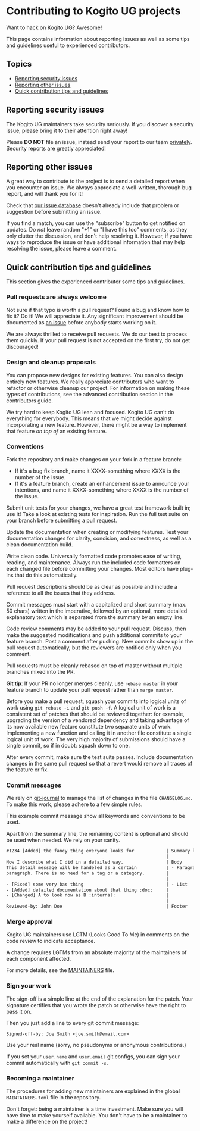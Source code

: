 # Contributing to Kogito UG projects

Want to hack on [Kogito UG][kogito]? Awesome!

This page contains information about reporting issues as well as some tips and
guidelines useful to experienced contributors.

## Topics

-   [Reporting security issues](#reporting-security-issues)
-   [Reporting other issues](#reporting-other-issues)
-   [Quick contribution tips and guidelines](#quick-contribution-tips-and-guidelines)

## Reporting security issues

The Kogito UG maintainers take security seriously. If you discover a security
issue, please bring it to their attention right away!

Please **DO NOT** file an issue, instead send your report to our team
[privately][kogito-security]. Security reports are greatly appreciated!

## Reporting other issues

A great way to contribute to the project is to send a detailed report when you
encounter an issue. We always appreciate a well-written, thorough bug report,
and will thank you for it!

Check that [our issue database][project-issues] doesn't already include that
problem or suggestion before submitting an issue.

If you find a match, you can use the "subscribe" button to get notified on
updates. Do _not_ leave random "+1" or "I have this too" comments, as they
only clutter the discussion, and don't help resolving it. However, if you
have ways to reproduce the issue or have additional information that may help
resolving the issue, please leave a comment.

## Quick contribution tips and guidelines

This section gives the experienced contributor some tips and guidelines.

### Pull requests are always welcome

Not sure if that typo is worth a pull request? Found a bug and know how to fix
it? Do it! We will appreciate it. Any significant improvement should be
documented as [an issue][project-issues] before anybody starts working on it.

We are always thrilled to receive pull requests. We do our best to process them
quickly. If your pull request is not accepted on the first try, do not get
discouraged!

### Design and cleanup proposals

You can propose new designs for existing features. You can also design entirely
new features. We really appreciate contributors who want to refactor or
otherwise cleanup our project. For information on making these types of
contributions, see the advanced contribution section in the contributors guide.

We try hard to keep Kogito UG lean and focused. Kogito UG can't do everything
for everybody. This means that we might decide against incorporating a new
feature. However, there might be a way to implement that feature _on top of_ an
existing feature.

### Conventions

Fork the repository and make changes on your fork in a feature branch:

-   If it's a bug fix branch, name it XXXX-something where XXXX is the number of
    the issue.
-   If it's a feature branch, create an enhancement issue to announce
    your intentions, and name it XXXX-something where XXXX is the number of the
    issue.

Submit unit tests for your changes, we have a great test framework built in;
use it! Take a look at existing tests for inspiration. Run the full test suite
on your branch before submitting a pull request.

Update the documentation when creating or modifying features. Test your
documentation changes for clarity, concision, and correctness, as well as a
clean documentation build.

Write clean code. Universally formatted code promotes ease of writing, reading,
and maintenance. Always run the included code formatters on each changed file
before committing your changes. Most editors have plug-ins that do this
automatically.

Pull request descriptions should be as clear as possible and include a reference
to all the issues that they address.

Commit messages must start with a capitalized and short summary (max. 50 chars)
written in the imperative, followed by an optional, more detailed explanatory
text which is separated from the summary by an empty line.

Code review comments may be added to your pull request. Discuss, then make the
suggested modifications and push additional commits to your feature branch. Post
a comment after pushing. New commits show up in the pull request automatically,
but the reviewers are notified only when you comment.

Pull requests must be cleanly rebased on top of master without multiple branches
mixed into the PR.

**Git tip**: If your PR no longer merges cleanly, use `rebase master` in your
feature branch to update your pull request rather than `merge master`.

Before you make a pull request, squash your commits into logical units of work
using `git rebase -i` and `git push -f`. A logical unit of work is a consistent
set of patches that should be reviewed together: for example, upgrading the
version of a vendored dependency and taking advantage of its now available new
feature constitute two separate units of work. Implementing a new function and
calling it in another file constitute a single logical unit of work. The very
high majority of submissions should have a single commit, so if in doubt: squash
down to one.

After every commit, make sure the test suite passes. Include documentation
changes in the same pull request so that a revert would remove all traces of
the feature or fix.

### Commit messages

We rely on [git-journal][git-journal] to manage the list of changes in the file
`CHANGELOG.md`. To make this work, please adhere to a few simple rules.

This example commit message show all keywords and conventions to be used.

Apart from the summary line, the remaining content is optional and should be
used when needed. We rely on your sanity.

```txt
#1234 [Added] the fancy thing everyone looks for            | Summary line
                                                            |
Now I describe what I did in a detailed way.                | Body
This detail message will be handeled as a certain           | - Paragraph
paragraph. There is no need for a tag or a category.        |
                                                            |
- [Fixed] some very bas thing                               | - List
- [Added] detailed documentation about that thing :doc:     |
- [Changed] A to look now as B :internal:                   |
                                                            |
Reviewed-by: John Doe                                       | Footer
```

### Merge approval

Kogito UG maintainers use LGTM (Looks Good To Me) in comments on the code review
to indicate acceptance.

A change requires LGTMs from an absolute majority of the maintainers of each
component affected.

For more details, see the [MAINTAINERS](MAINTAINERS.toml) file.

### Sign your work

The sign-off is a simple line at the end of the explanation for the patch. Your
signature certifies that you wrote the patch or otherwise have the right to pass
it on.

Then you just add a line to every git commit message:

    Signed-off-by: Joe Smith <joe.smith@email.com>

Use your real name (sorry, no pseudonyms or anonymous contributions.)

If you set your `user.name` and `user.email` git configs, you can sign your
commit automatically with `git commit -s`.

### Becoming a maintainer

The procedures for adding new maintainers are explained in the global
`MAINTAINERS.toml` file in the repository.

Don't forget: being a maintainer is a time investment. Make sure you will have
time to make yourself available. You don't have to be a maintainer to make a
difference on the project!

[kogito]: https://kogito.network/ "Kogito UG"
[kogito-security]: mailto:security@kogito.network
[project-issues]: https://github.com/kogitoapp/symfony-flex-docker/issues
[git-journal]: https://github.com/saschagrunert/git-journal
